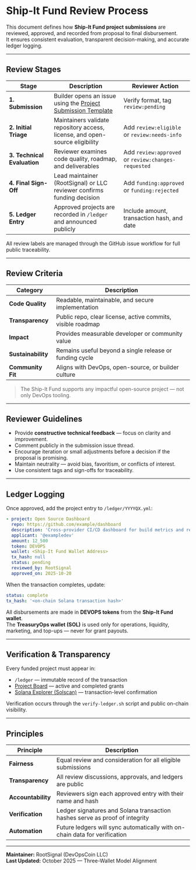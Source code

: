 # Ship-It Fund Review Process

This document defines how **Ship-It Fund project submissions** are reviewed, approved, and recorded from proposal to final disbursement.  
It ensures consistent evaluation, transparent decision-making, and accurate ledger logging.

---

## Review Stages

| Stage                       | Description                                                                                                      | Reviewer Action                                     |
| --------------------------- | ---------------------------------------------------------------------------------------------------------------- | --------------------------------------------------- |
| **1. Submission**           | Builder opens an issue using the [Project Submission Template](../.github/ISSUE_TEMPLATE/project_submission.yml) | Verify format, tag `review:pending`                 |
| **2. Initial Triage**       | Maintainers validate repository access, license, and open-source eligibility                                     | Add `review:eligible` or `review:needs-info`        |
| **3. Technical Evaluation** | Reviewer examines code quality, roadmap, and deliverables                                                        | Add `review:approved` or `review:changes-requested` |
| **4. Final Sign-Off**       | Lead maintainer (RootSignal) or LLC reviewer confirms funding decision                                           | Add `funding:approved` or `funding:rejected`        |
| **5. Ledger Entry**         | Approved projects are recorded in `/ledger` and announced publicly                                               | Include amount, transaction hash, and date          |

All review labels are managed through the GitHub issue workflow for full public traceability.

---

## Review Criteria

| Category           | Description                                                 |
| ------------------ | ----------------------------------------------------------- |
| **Code Quality**   | Readable, maintainable, and secure implementation           |
| **Transparency**   | Public repo, clear license, active commits, visible roadmap |
| **Impact**         | Provides measurable developer or community value            |
| **Sustainability** | Remains useful beyond a single release or funding cycle     |
| **Community Fit**  | Aligns with DevOps, open-source, or builder culture         |

> The Ship-It Fund supports any impactful open-source project — not only DevOps tooling.

---

## Reviewer Guidelines

- Provide **constructive technical feedback** — focus on clarity and improvement.
- Comment publicly in the submission issue thread.
- Encourage iteration or small adjustments before a decision if the proposal is promising.
- Maintain neutrality — avoid bias, favoritism, or conflicts of interest.
- Use consistent tags and sign-offs for traceability.

---

## Ledger Logging

Once approved, add the project entry to `/ledger/YYYYQX.yml`:

```yaml
- project: Open Source Dashboard
  repo: https://github.com/example/dashboard
  description: 'Cross-provider CI/CD dashboard for build metrics and release tracking.'
  applicant: '@exampledev'
  amount: 12_500
  token: DEVOPS
  wallet: <Ship-It Fund Wallet Address>
  tx_hash: null
  status: pending
  reviewed_by: RootSignal
  approved_on: 2025-10-20
```

When the transaction completes, update:

```yaml
status: complete
tx_hash: '<on-chain Solana transaction hash>'
```

All disbursements are made in **DEVOPS tokens** from the **Ship-It Fund wallet**.  
The **TreasuryOps wallet (SOL)** is used only for operations, liquidity, marketing, and top-ups — never for grant payouts.

---

## Verification & Transparency

Every funded project must appear in:

- `/ledger` — immutable record of the transaction
- [Project Board](https://github.com/orgs/DevOpsCoin/projects/1) — active and completed grants
- [Solana Explorer (Solscan)](https://solscan.io) — transaction-level confirmation

Verification occurs through the `verify-ledger.sh` script and public on-chain visibility.

---

## Principles

| Principle          | Description                                                                 |
| ------------------ | --------------------------------------------------------------------------- |
| **Fairness**       | Equal review and consideration for all eligible submissions                 |
| **Transparency**   | All review discussions, approvals, and ledgers are public                   |
| **Accountability** | Reviewers sign each approved entry with their name and hash                 |
| **Verification**   | Ledger signatures and Solana transaction hashes serve as proof of integrity |
| **Automation**     | Future ledgers will sync automatically with on-chain data for verification  |

---

**Maintainer:** RootSignal (DevOpsCoin LLC)  
**Last Updated:** October 2025 — Three-Wallet Model Alignment
